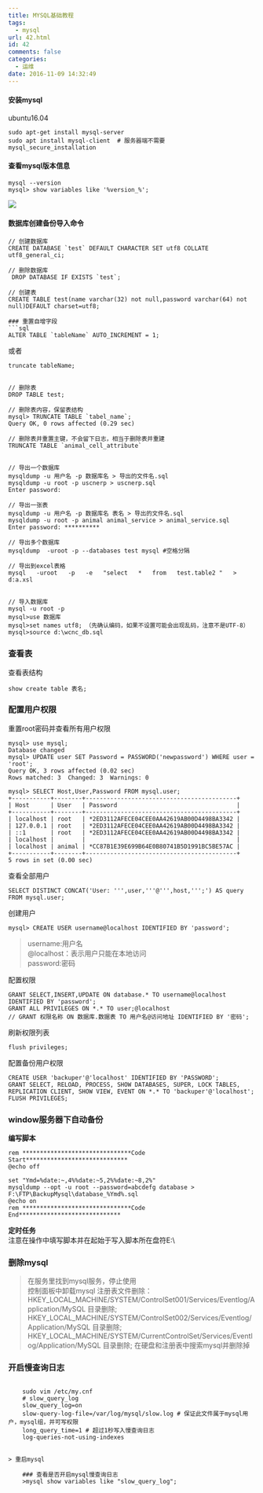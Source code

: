 ```yaml
---
title: MYSQL基础教程
tags:
  - mysql
url: 42.html
id: 42
comments: false
categories:
  - 运维
date: 2016-11-09 14:32:49
---
```


#### 安装mysql

ubuntu16.04

    sudo apt-get install mysql-server
    sudo apt install mysql-client  # 服务器端不需要
    mysql_secure_installation
    

#### 查看mysql版本信息

    mysql --version  
    mysql> show variables like '%version_%';
    

![](http://7xq3ry.com1.z0.glb.clouddn.com/20160121142352.png)

#### 数据库创建备份导入命令

    // 创建数据库  
    CREATE DATABASE `test` DEFAULT CHARACTER SET utf8 COLLATE utf8_general_ci;  
    
    // 删除数据库  
     DROP DATABASE IF EXISTS `test`; 
    
    // 创建表  
    CREATE TABLE test(name varchar(32) not null,password varchar(64) not null)DEFAULT charset=utf8;  
    
    ### 重置自增字段
    ```sql
    ALTER TABLE `tableName` AUTO_INCREMENT = 1; 
    

或者

    truncate tableName; 
    

    // 删除表
    DROP TABLE test;
    
    // 删除表内容，保留表结构  
    mysql> TRUNCATE TABLE `tabel_name`;
    Query OK, 0 rows affected (0.29 sec)
    
    // 删除表并重置主键，不会留下日志，相当于删除表并重建    
    TRUNCATE TABLE `animal_cell_attribute` 
    
    
    // 导出一个数据库    
    mysqldump -u 用户名 -p 数据库名 > 导出的文件名.sql   
    mysqldump -u root -p uscnerp > uscnerp.sql    
    Enter password:  
    
    // 导出一张表
    mysqldump -u 用户名 -p 数据库名 表名 > 导出的文件名.sql  
    mysqldump -u root -p animal animal_service > animal_service.sql
    Enter password: **********  
    
    // 导出多个数据库
    mysqldump  -uroot -p --databases test mysql #空格分隔
    
    // 导出到excel表格
    mysql   -uroot   -p   -e   "select   *   from   test.table2 "   >   d:a.xsl
    
    
    // 导入数据库  
    mysql -u root -p   
    mysql>use 数据库  
    mysql>set names utf8; （先确认编码，如果不设置可能会出现乱码，注意不是UTF-8）   
    mysql>source d:\wcnc_db.sql
    

### 查看表

查看表结构

    show create table 表名;
    

### 配置用户权限

重置root密码并查看所有用户权限

    mysql> use mysql;
    Database changed
    mysql> UPDATE user SET Password = PASSWORD('newpassword') WHERE user = 'root';
    Query OK, 3 rows affected (0.02 sec)
    Rows matched: 3  Changed: 3  Warnings: 0
    
    mysql> SELECT Host,User,Password FROM mysql.user;
    +-----------+--------+-------------------------------------------+
    | Host      | User   | Password                                  |
    +-----------+--------+-------------------------------------------+
    | localhost | root   | *2ED3112AFECE04CEE0AA42619AB00D4498BA3342 |
    | 127.0.0.1 | root   | *2ED3112AFECE04CEE0AA42619AB00D4498BA3342 |
    | ::1       | root   | *2ED3112AFECE04CEE0AA42619AB00D4498BA3342 |
    | localhost |        |                                           |
    | localhost | animal | *CC87B1E39E699B64E0B80741B5D1991BC5BE57AC |
    +-----------+--------+-------------------------------------------+
    5 rows in set (0.00 sec)
    

查看全部用户

    SELECT DISTINCT CONCAT('User: ''',user,'''@''',host,''';') AS query FROM mysql.user;
    

创建用户

    mysql> CREATE USER username@localhost IDENTIFIED BY 'password';
    

> username:用户名  
> @localhost：表示用户只能在本地访问  
> password:密码

配置权限

    GRANT SELECT,INSERT,UPDATE ON database.* TO username@localhost IDENTIFIED BY 'password';  
    GRANT ALL PRIVILEGES ON *.* TO user;@localhost 
    // GRANT 权限名称 ON 数据库.数据表 TO 用户名@访问地址 IDENTIFIED BY '密码';
    

刷新权限列表

    flush privileges;
    

配置备份用户权限

    CREATE USER 'backuper'@'localhost' IDENTIFIED BY 'PASSWORD';
    GRANT SELECT, RELOAD, PROCESS, SHOW DATABASES, SUPER, LOCK TABLES, REPLICATION CLIENT, SHOW VIEW, EVENT ON *.* TO 'backuper'@'localhost';
    FLUSH PRIVILEGES;
    

### window服务器下自动备份

**编写脚本**

    rem *******************************Code Start*****************************
    @echo off
    
    set "Ymd=%date:~,4%%date:~5,2%%date:~8,2%"
    mysqldump --opt -u root --password=abcdefg database > F:\FTP\BackupMysql\database_%Ymd%.sql
    @echo on
    rem *******************************Code End*****************************
    

**定时任务**  
注意在操作中填写脚本并在起始于写入脚本所在盘符E:\

### 删除mysql

> 在服务里找到mysql服务，停止使用  
> 控制面板中卸载mysql 注册表文件删除： HKEY\_LOCAL\_MACHINE/SYSTEM/ControlSet001/Services/Eventlog/Application/MySQL 目录删除; HKEY\_LOCAL\_MACHINE/SYSTEM/ControlSet002/Services/Eventlog/Application/MySQL 目录删除; HKEY\_LOCAL\_MACHINE/SYSTEM/CurrentControlSet/Services/Eventlog/Application/MySQL 目录删除; 在硬盘和注册表中搜索mysql并删除掉

### 开启慢查询日志

```

    sudo vim /etc/my.cnf
    # slow_query_log
    slow_query_log=on
    slow-query-log-file=/var/log/mysql/slow.log # 保证此文件属于mysql用户，mysql组，并可写权限
    long_query_time=1 # 超过1秒写入慢查询日志
    log-queries-not-using-indexes
    

> 重启mysql

    ### 查看是否开启mysql慢查询日志
    >mysql show variables like "slow_query_log";